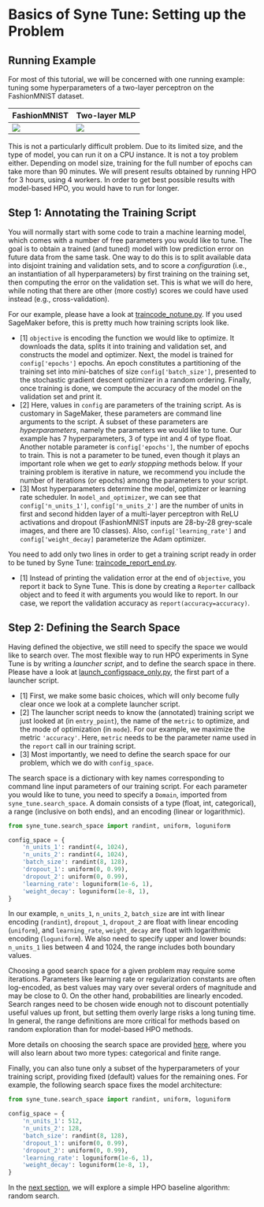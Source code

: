 # Basics of Syne Tune: Setting up the Problem


## Running Example

For most of this tutorial, we will be concerned with one running example:
tuning some hyperparameters of a two-layer perceptron on the FashionMNIST
dataset.

| FashionMNIST | Two-layer MLP |
| --- | --- |
| ![](https://github.com/zalandoresearch/fashion-mnist/blob/master/doc/img/fashion-mnist-sprite.png) | ![](https://upload.wikimedia.org/wikipedia/commons/2/2e/Neural_network.png) |

<!--
<p align="center">
  <img src="https://github.com/zalandoresearch/fashion-mnist/blob/master/doc/img/fashion-mnist-sprite.png" width="400" />
  <img src="img/two_layer_mlp.png" width="400" /> 
</p>
-->

This is not a particularly difficult problem. Due to its limited size, and
the type of model, you can run it on a CPU instance. It is not a toy
problem either. Depending on model size, training for the full number of
epochs can take more than 90 minutes. We will present results obtained by
running HPO for 3 hours, using 4 workers. In order to get best possible
results with model-based HPO, you would have to run for longer.


## Step 1: Annotating the Training Script

You will normally start with some code to train a machine learning model, which
comes with a number of free parameters you would like to tune. The goal is
to obtain a trained (and tuned) model with low prediction error on future data
from the same task. One way to do this is to split available data into disjoint
training and validation sets, and to score a *configuration* (i.e., an
instantiation of all hyperparameters) by first training on the training set, then
computing the error on the validation set. This is what we will do here, while
noting that there are other (more costly) scores we could have used instead
(e.g., cross-validation).

For our example, please have a look at
[traincode_notune.py](scripts/traincode_notune.py). If you used SageMaker before, this is pretty much how training scripts look
like.
* [1] `objective` is encoding the function we would like to optimize. It downloads
  the data, splits it into training and validation set, and constructs the model
  and optimizer. Next, the model is trained for `config['epochs']` epochs. An
  epoch constitutes a partitioning of the training set into mini-batches of size
  `config['batch_size']`, presented to the stochastic gradient descent optimizer
  in a random ordering. Finally, once training is done, we compute the accuracy
  of the model on the validation set and print it.
* [2] Here, values in `config` are parameters of the training script. As is
  customary in SageMaker, these parameters are command line arguments to the
  script. A subset of these parameters are *hyperparameters*, namely the
  parameters we would like to tune. Our example has 7 hyperparameters, 3 of type
  int and 4 of type float. Another notable parameter is `config['epochs']`, the
  number of epochs to train. This is not a parameter to be tuned, even though it
  plays an important role when we get to *early stopping* methods below.
  If your training problem is iterative in nature, we recommend you include the
  number of iterations (or epochs) among the parameters to your script.
* [3] Most hyperparameters determine the model, optimizer or learning rate
  scheduler. In `model_and_optimizer`, we can see that `config['n_units_1']`,
  `config['n_units_2']` are the number of units in first and second hidden
  layer of a multi-layer perceptron with ReLU activations and dropout
  (FashionMNIST inputs are 28-by-28 grey-scale images, and there are 10 classes).
  Also, `config['learning_rate']` and `config['weight_decay]` parameterize the
  Adam optimizer.

You need to add only two lines in order to get a training script ready in order
to be tuned by Syne Tune: [traincode_report_end.py](scripts/traincode_report_end.py).
* [1] Instead of printing the validation error at the end of `objective`, you
  report it back to Syne Tune. This is done by creating a `Reporter` callback
  object and to feed it with arguments you would like to report. In our case,
  we report the validation accuracy as `report(accuracy=accuracy)`.


## Step 2: Defining the Search Space

Having defined the objective, we still need to specify the space we would like
to search over. The most flexible way to run HPO experiments in Syne Tune is
by writing a *launcher script*, and to define the search space in there.
Please have a look at [launch_configspace_only.py](scripts/launch_configspace_only.py),
the first part of a launcher script.
* [1] First, we make some basic choices, which will only become fully clear once
  we look at a complete launcher script.
* [2] The launcher script needs to know the (annotated) training script we just
  looked at (in `entry_point`), the name of the `metric` to optimize, and the
  mode of optimization (in `mode`). For our example, we maximize the metric
  `'accuracy'`. Here, `metric` needs to be the parameter name used in the
  `report` call in our training script.
* [3] Most importantly, we need to define the search space for our problem,
  which we do with `config_space`.

The search space is a dictionary with key names corresponding to command line
input parameters of our training script. For each parameter you would like to
tune, you need to specify a `Domain`, imported from `syne_tune.search_space`.
A domain consists of a type (float, int, categorical), a range (inclusive on
both ends), and an encoding (linear or logarithmic).

```python
from syne_tune.search_space import randint, uniform, loguniform

config_space = {
    'n_units_1': randint(4, 1024),
    'n_units_2': randint(4, 1024),
    'batch_size': randint(8, 128),
    'dropout_1': uniform(0, 0.99),
    'dropout_2': uniform(0, 0.99),
    'learning_rate': loguniform(1e-6, 1),
    'weight_decay': loguniform(1e-8, 1),
}
```

In our example, `n_units_1`, `n_units_2`, `batch_size` are int with linear encoding
(`randint`), `dropout_1`, `dropout_2` are float with linear encoding (`uniform`),
and `learning_rate`, `weight_decay` are float with logarithmic encoding (`loguniform`).
We also need to specify upper and lower bounds: `n_units_1` lies between 4 and 1024,
the range includes both boundary values.

Choosing a good search space for a given problem may require some iterations.
Parameters like learning rate or regularization constants are often log-encoded, as
best values may vary over several orders of magnitude and may be close to 0. On
the other hand, probabilities are linearly encoded. Search ranges need to be chosen
wide enough not to discount potentially useful values up front, but setting them
overly large risks a long tuning time. In general, the range definitions are more
critical for methods based on random exploration than for model-based HPO methods.

More details on choosing the search space are provided [here](../../search_space.md),
where you will also learn about two more types: categorical and finite range.

Finally, you can also tune only a subset of the hyperparameters of your training
script, providing fixed (default) values for the remaining ones. For example, the
following search space fixes the model architecture:

```python
from syne_tune.search_space import randint, uniform, loguniform

config_space = {
    'n_units_1': 512,
    'n_units_2': 128,
    'batch_size': randint(8, 128),
    'dropout_1': uniform(0, 0.99),
    'dropout_2': uniform(0, 0.99),
    'learning_rate': loguniform(1e-6, 1),
    'weight_decay': loguniform(1e-8, 1),
}
```

In the [next section](basics_randomsearch.md), we will explore a simple HPO
baseline algorithm: random search.

